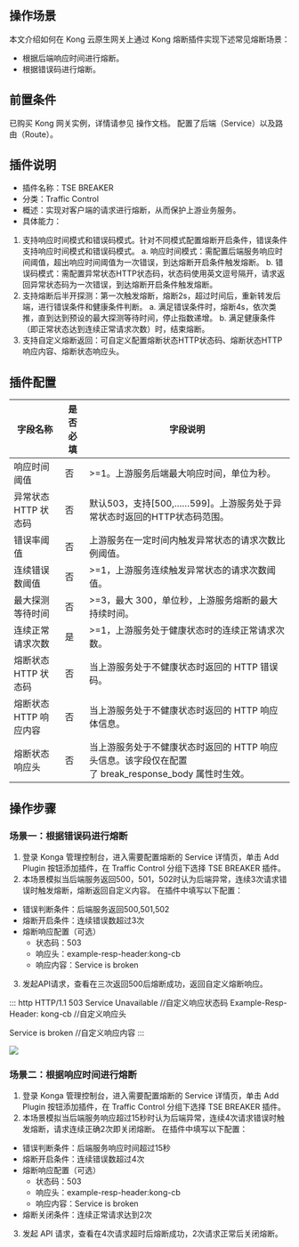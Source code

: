 ## 操作场景
本文介绍如何在 Kong 云原生网关上通过 Kong 熔断插件实现下述常见熔断场景：
- 根据后端响应时间进行熔断。
- 根据错误码进行熔断。

## 前置条件
已购买 Kong 网关实例，详情请参见 操作文档。
配置了后端（Service）以及路由（Route）。

## 插件说明
- 插件名称：TSE BREAKER
- 分类：Traffic Control
- 概述：实现对客户端的请求进行熔断，从而保护上游业务服务。
- 具体能力：
 1. 支持响应时间模式和错误码模式。针对不同模式配置熔断开启条件，错误条件支持响应时间模式和错误码模式。
 	a. 响应时间模式：需配置后端服务响应时间阈值，超出响应时间阈值为一次错误，到达熔断开启条件触发熔断。
 	b. 错误码模式：需配置异常状态HTTP状态码，状态码使用英文逗号隔开，请求返回异常状态码为一次错误，到达熔断开启条件触发熔断。
 2. 支持熔断后半开探测：第一次触发熔断，熔断2s，超过时间后，重新转发后端，进行错误条件和健康条件判断。
 	a. 满足错误条件时，熔断4s，依次类推，直到达到预设的最大探测等待时间，停止指数递增。
 	b. 满足健康条件（即正常状态达到连续正常请求次数）时，结束熔断。
 3. 支持自定义熔断返回：可自定义配置熔断状态HTTP状态码、熔断状态HTTP响应内容、熔断状态响应头。

## 插件配置

| 字段名称 | 是否必填 | 字段说明 |
|---------|---------|---------|
| 响应时间阈值 | 否 | >=1。上游服务后端最大响应时间，单位为秒。 |
| 异常状态 HTTP 状态码 | 否 | 默认503，支持[500,……599]。上游服务处于异常状态时返回的HTTP状态码范围。 |
| 错误率阈值 | 否 | 上游服务在一定时间内触发异常状态的请求次数比例阈值。 |
| 连续错误数阈值 | 否 | >=1，上游服务连续触发异常状态的请求次数阈值。 |
| 最大探测等待时间 | 否 | >=3，最大 300，单位秒，上游服务熔断的最大持续时间。 |
| 连续正常请求次数 | 是 | >=1，上游服务处于健康状态时的连续正常请求次数。 |
| 熔断状态 HTTP 状态码 | 否 | 当上游服务处于不健康状态时返回的 HTTP 错误码。 |
| 熔断状态 HTTP 响应内容 | 否 | 当上游服务处于不健康状态时返回的 HTTP 响应体信息。 |
| 熔断状态响应头 | 否 | 当上游服务处于不健康状态时返回的 HTTP 响应头信息。该字段仅在配置了 break_response_body 属性时生效。 |


## 操作步骤
### 场景一：根据错误码进行熔断
1. 登录 Konga 管理控制台，进入需要配置熔断的 Service 详情页，单击 Add Plugin 按钮添加插件，在 Traffic Control 分组下选择 TSE BREAKER 插件。
2. 本场景模拟当后端服务返回500，501，502时认为后端异常，连续3次请求错误时触发熔断，熔断返回自定义内容。
在插件中填写以下配置：
 - 错误判断条件：后端服务返回500,501,502
 - 熔断开启条件：连续错误数超过3次
 - 熔断响应配置（可选）
 	- 状态码：503
 	- 响应头：example-resp-header:kong-cb
 	- 响应内容：Service is broken
3. 发起API请求，查看在三次返回500后熔断成功，返回自定义熔断响应。
<dx-codeblock>
:::  http
HTTP/1.1 503 Service Unavailable //自定义响应状态码
Example-Resp-Header: kong-cb  //自定义响应头

Service is broken    //自定义响应内容
:::
</dx-codeblock>

![](https://qcloudimg.tencent-cloud.cn/raw/46cf16948e432d97cbeba8dbe814d9e7.png)

                           
### 场景二：根据响应时间进行熔断
1. 登录 Konga 管理控制台，进入需要配置熔断的 Service 详情页，单击 Add Plugin 按钮添加插件，在 Traffic Control 分组下选择 TSE BREAKER 插件。
2. 本场景模拟当后端服务响应超过15秒时认为后端异常，连续4次请求错误时触发熔断，请求连续正确2次即关闭熔断。
在插件中填写以下配置：
 - 错误判断条件：后端服务响应时间超过15秒
 - 熔断开启条件：连续错误数超过4次
 - 熔断响应配置（可选）
 	- 状态码：503
 	- 响应头：example-resp-header:kong-cb
 	- 响应内容：Service is broken
 - 熔断关闭条件：连续正常请求达到2次
3. 发起 API 请求，查看在4次请求超时后熔断成功，2次请求正常后关闭熔断。

